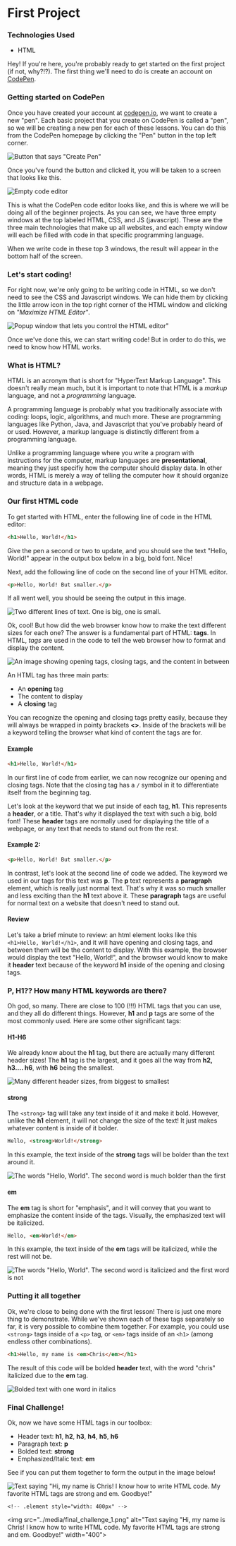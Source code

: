 # First Project

### Technologies Used

- HTML

Hey! If you're here, you're probably ready to get started on the first project (if not, why?!?). The first thing we'll need to do is create an account on [CodePen](https://codepen.io). 

### Getting started on CodePen

Once you have created your account at [codepen.io](https://codepen.io), we want to create a new "pen". Each basic project that you create on CodePen is called a "pen", so we will be creating a new pen for each of these lessons. You can do this from the CodePen homepage by clicking the "Pen" button in the top left corner.

![Button that says "Create Pen"](../media/new_pen.png)





Once you've found the button and clicked it, you will be taken to a screen that looks like this.





![Empty code editor](../media/blank_editor.png)

This is what the CodePen code editor looks like, and this is where we will be doing all of the beginner projects. As you can see, we have three empty windows at the top labeled HTML, CSS, and JS (javascript). These are the three main technologies that make up all websites, and each empty window will each be filled with code in that specific programming language.

When we write code in these top 3 windows, the result will appear in the bottom half of the screen.

### Let's start coding!

For right now, we're only going to be writing code in HTML, so we don't need to see the CSS and Javascript windows. We can hide them by clicking the little arrow icon in the top right corner of the HTML window and clicking on *"Maximize HTML Editor"*. 

![Popup window that lets you control the HTML editor"](../media/maximize_html.png)





Once we've done this, we can start writing code! But in order to do this, we need to know how HTML works.

### What is HTML? 

HTML is an acronym that is short for "HyperText Markup Language". This doesn't really mean much, but it is important to note that HTML is a *markup* language, and not a *programming* language. 

A programming language is probably what you traditionally associate with coding: loops, logic, algorithms, and much more. These are programming languages like Python, Java, and Javascript that you've probably heard of or used. However, a markup language is distinctly different from a programming language.

Unlike a programming language where you write a program with instructions for the computer, markup languages are **presentational**, meaning they just specifiy how the computer should display data. In other words, HTML is merely a way of telling the computer how it should organize and structure data in a webpage. 

### Our first HTML code

To get started with HTML, enter the following line of code in the HTML editor:

```html
<h1>Hello, World!</h1>
```

Give the pen a second or two to update, and you should see the text "Hello, World!" appear in the output box below in a big, bold font. Nice!

Next, add the following line of code on the second line of your HTML editor.

```html
<p>Hello, World! But smaller.</p>
```

If all went well, you should be seeing the output in this image.

![Two different lines of text. One is big, one is small.](../media/first_output.png)

Ok, cool! But how did the web browser know how to make the text different sizes for each one? The answer is a fundamental part of HTML: **tags**. In HTML, *tags* are used in the code to tell the web browser how to format and display the content. 

![An image showing opening tags, closing tags, and the content in between](../media/tags.webp)

An HTML tag has three main parts: 

- An **opening** tag
- The content to display
- A **closing** tag 

You can recognize the opening and closing tags pretty easily, because they will always be wrapped in pointy brackets **<>**. Inside of the brackets will be a keyword telling the browser what kind of content the tags are for.



#### Example

```html
<h1>Hello, World!</h1>
```

In our first line of code from earlier, we can now recognize our opening and closing tags. Note that the closing tag has a `/` symbol in it to differentiate itself from the beginning tag.

Let's look at the keyword that we put inside of each tag, **h1**. This represents a **header**, or a title. That's why it displayed the text with such a big, bold font! These **header** tags are normally used for displaying the title of a webpage, or any text that needs to stand out from the rest.



#### Example 2:

```html
<p>Hello, World! But smaller.</p>
```

In contrast, let's look at the second line of code we added. The keyword we used in our tags for this text was **p**. The **p** text represents a **paragraph** element, which is really just normal text. That's why it was so much smaller and less exciting than the **h1** text above it. These **paragraph** tags are useful for normal text on a website that doesn't need to stand out.

#### Review

Let's take a brief minute to review: an html element looks like this `<h1>Hello, World!</h1>`, and it will have opening and closing tags, and between them will be the content to display. With this example, the browser would display the text "Hello, World!", and the browser would know to make it **header** text because of the keyword **h1** inside of the opening and closing tags.

### P, H1?? How many HTML keywords are there?

Oh god, so many. There are close to 100 (!!!) HTML tags that you can use, and they all do different things. However, **h1** and **p** tags are some of the most commonly used. Here are some other significant tags:

#### H1-H6

We already know about the **h1** tag, but there are actually many different header sizes! The **h1** tag is the largest, and it goes all the way from **h2, h3.... h6**, with **h6** being the smallest.

![Many different header sizes, from biggest to smallest](../media/headers.png)



#### strong

The `<strong>` tag will take any text inside of it and make it bold. However, unlike the **h1** element, it will not change the size of the text! It just makes whatever content is inside of it bolder.

```html
Hello, <strong>World!</strong>
```

In this example, the text inside of the **strong** tags will be bolder than the text around it.

![The words "Hello, World". The second word is much bolder than the first](../media/strong.png)



#### em

The **em** tag is short for "emphasis", and it will convey that you want to emphasize the content inside of the tags. Visually, the emphasized text will be italicized.

```html
Hello, <em>World!</em>
```

In this example, the text inside of the **em** tags will be italicized, while the rest will not be.

![The words "Hello, World". The second word is italicized and the first word is not](../media/em.png)



### Putting it all together

Ok, we're close to being done with the first lesson! There is just one more thing to demonstrate. While we've shown each of these tags separately so far, it is very possible to combine them together. For example, you could use `<strong>` tags inside of a `<p>` tag, or `<em>` tags inside of an `<h1>` (among endless other combinations).

```html
<h1>Hello, my name is <em>Chris</em></h1>
```

The result of this code will be bolded **header** text, with the word "chris" italicized due to the **em** tag.

![Bolded text with one word in italics](../media/header_em.png)



### Final Challenge!

Ok, now we have some HTML tags in our toolbox: 

- Header text: **h1**, **h2**, **h3**, **h4**, **h5**, **h6**
- Paragraph text: **p**
- Bolded text: **strong**
- Emphasized/Italic text: **em**

See if you can put them together to form the output in the image below!

![Text saying "Hi, my name is Chris! I know how to write HTML code. My favorite HTML tags are strong and em. Goodbye!"](../media/final_challenge_1.png)

```
<!-- .element style="width: 400px" -->
```

<img src="../media/final_challenge_1.png" alt="Text saying "Hi, my name is Chris! I know how to write HTML code. My favorite HTML tags are strong and em. Goodbye!" width="400"></img>



